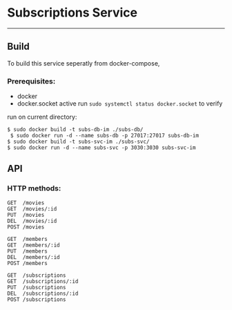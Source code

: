 # Subscriptions Service
---

## Build

To build this service seperatly from docker-compose,

### Prerequisites:

- docker
- docker.socket active run `sudo systemctl status docker.socket` to verify

run on current directory:

`
$ sudo docker build -t subs-db-im ./subs-db/
`<br/>
` 
$ sudo docker run -d --name subs-db -p 27017:27017 subs-db-im
`<br/>
`
$ sudo docker build -t subs-svc-im ./subs-svc/
`<br/>
`
$ sudo docker run -d --name subs-svc -p 3030:3030 subs-svc-im
`<br/>

## API

### HTTP methods:

```
GET  /movies
GET  /movies/:id
PUT  /movies
DEL  /movies/:id
POST /movies
```

```
GET  /members
GET  /members/:id
PUT  /members
DEL  /members/:id
POST /members
```

```
GET  /subscriptions
GET  /subscriptions/:id
PUT  /subscriptions
DEL  /subscriptions/:id
POST /subscriptions
```
